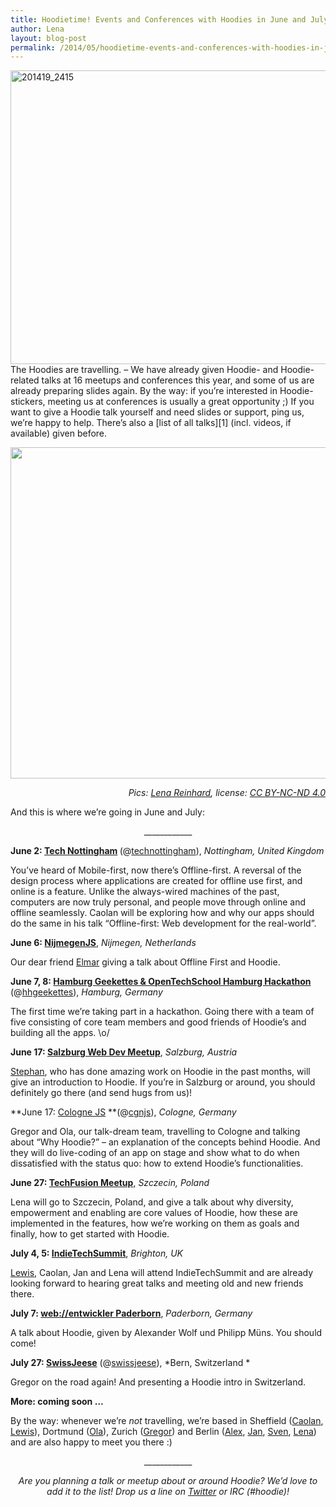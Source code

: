 ```yaml
---
title: Hoodietime! Events and Conferences with Hoodies in June and July, 2014
author: Lena
layout: blog-post
permalink: /2014/05/hoodietime-events-and-conferences-with-hoodies-in-june-and-july/
---
```

<img class="alignnone size-large wp-image-1348" src="http://blog.hood.ie/wp-content/uploads/2014/04/201419_2415-705x470.jpg" alt="201419_2415" width="705" height="470" />
The Hoodies are travelling. – We have already given Hoodie- and Hoodie-related talks at 16 meetups and conferences this year, and some of us are already preparing slides again. By the way: if you&#8217;re interested in Hoodie-stickers, meeting us at conferences is usually a great opportunity ;) If you want to give a Hoodie talk yourself and need slides or support, ping us, we&#8217;re happy to help. There&#8217;s also a [list of all talks][1] (incl. videos, if available) given before.

<img class="alignnone" src="http://kleinerdrei.org/wp-content/uploads/2014/05/conf-abreise-photo-600x450.jpg" alt="" width="707" height="530" /> <p style="text-align: right;">
  <em>Pics: <a href="http://twitter.com/ffffux">Lena Reinhard</a>, license: <a href="http://creativecommons.org/licenses/by-nc-nd/4.0/">CC BY-NC-ND 4.0</a></em>
</p>

And this is where we&#8217;re going in June and July: <!--more-->

<p style="text-align: center;">
  ____________
</p>

<strong style="text-align: center;">June 2: <a href="http://www.technottingham.com/">Tech Nottingham</a> </strong>(@[technottingham][2]), *Nottingham, United Kingdom*

You&#8217;ve heard of Mobile-first, now there&#8217;s Offline-first. A reversal of the design process where applications are created for offline use first, and online is a feature. Unlike the always-wired machines of the past, computers are now truly personal, and people move through online and offline seamlessly. Caolan will be exploring how and why our apps should do the same in his talk &#8220;Offline-first: Web development for the real-world&#8221;.

<strong style="text-align: center;">June 6: <a href="http://www.meetup.com/NijmegenJS/events/184725532/">NijmegenJS</a></strong>, *Nijmegen, Netherlands*

Our dear friend [Elmar][3] giving a talk about Offline First and Hoodie.

<strong style="text-align: center;">June 7, 8: <a href="http://hamburg-hackathon.de/hackathon/">Hamburg Geekettes & OpenTechSchool Hamburg Hackathon</a></strong> (@[hhgeekettes][4]), *Hamburg, Germany*

The first time we&#8217;re taking part in a hackathon. Going there with a team of five consisting of core team members and good friends of Hoodie&#8217;s and building all the apps. \o/

**June 17: [Salzburg Web Dev Meetup][5]**, *Salzburg, Austria*

[Stephan][6], who has done amazing work on Hoodie in the past months, will give an introduction to Hoodie. If you&#8217;re in Salzburg or around, you should definitely go there (and send hugs from us)!

**June 17: [Cologne JS][7] **(@[cgnjs][8]), *Cologne, Germany*

Gregor and Ola, our talk-dream team, travelling to Cologne and talking about &#8220;Why Hoodie?&#8221; – an explanation of the concepts behind Hoodie. And they will do live-coding of an app on stage and show what to do when dissatisfied with the status quo: how to extend Hoodie&#8217;s functionalities.

**June 27: [TechFusion Meetup][9]**, *Szczecin, Poland*

Lena will go to Szczecin, Poland, and give a talk about why diversity, empowerment and enabling are core values of Hoodie, how these are implemented in the features, how we&#8217;re working on them as goals and finally, how to get started with Hoodie.

**July 4, 5: [IndieTechSummit][10]**, *Brighton, UK*

[Lewis][11], Caolan, Jan and Lena will attend IndieTechSummit and are already looking forward to hearing great talks and meeting old and new friends there.

**July 7: [web://entwickler Paderborn][12]**, *Paderborn, Germany*

A talk about Hoodie, given by Alexander Wolf und Philipp Müns. You should come!

**July 27: [SwissJeese][13]** (@[swissjeese][14]), *Bern, Switzerland
*

Gregor on the road again! And presenting a Hoodie intro in Switzerland.

**More: coming soon …**

By the way: whenever we&#8217;re *not* travelling, we&#8217;re based in Sheffield ([Caolan][15], [Lewis][16]), Dortmund ([Ola][17]), Zurich ([Gregor][18]) and Berlin ([Alex][19], [Jan][20], [Sven][21], [Lena][22]) and are also happy to meet you there :)

<p style="text-align: center;">
  ____________
</p>

<p style="text-align: center;">
  <em>Are you planning a talk or meetup about or around Hoodie? We&#8217;d love to add it to the list! Drop us a line on <a href="http://twitter.com/hoodiehq">Twitter</a> or IRC (#hoodie)!</em>
</p>

 [1]: http://blog.hood.ie/2014/05/talks-about-hoodie-offlinefirst-nobackend-dreamcode-hoodie-related-topics/
 [2]: http://twitter.com/technottingham
 [3]: http://blog.hood.ie/2014/03/a-hoodie-for-you-6-elmar-burke/
 [4]: http://twitter.com/hhgeekettes
 [5]: http://www.meetup.com/salzburgwebdev/events/176014522/
 [6]: http://twitter.com/boennemann
 [7]: http://colognejs.de/
 [8]: http://twitter.com/cgnjs
 [9]: http://techfusion.io/crew
 [10]: https://indietech.org/summit/
 [11]: http://twitter.com/lewiscowper
 [12]: http://webentwickler-paderborn.de/
 [13]: http://www.swissjeese.com/
 [14]: http://twitter.com/swissjeese
 [15]: http://twitter.com/caolan
 [16]: http://twitter.com/LewisCowper
 [17]: http://twitter.com/misprintedtype
 [18]: http://twitter.com/gr2m
 [19]: http://twitter.com/espylaub
 [20]: http://twitter.com/janl
 [21]: http://twitter.com/svenlito
 [22]: http://twitter.com/ffffux